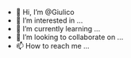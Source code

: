- 👋 Hi, I’m @Giulico
- 👀 I’m interested in ...
- 🌱 I’m currently learning ...
- 💞️ I’m looking to collaborate on ...
- 📫 How to reach me ...

<!---
Giulico/Giulico is a ✨ special ✨ repository because its `README.md` (this file) appears on your GitHub profile.
You can click the Preview link to take a look at your changes.
--->
